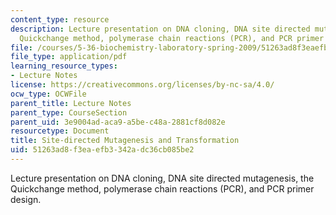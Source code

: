 ```yaml
---
content_type: resource
description: Lecture presentation on DNA cloning, DNA site directed mutagenesis, the
  Quickchange method, polymerase chain reactions (PCR), and PCR primer design.
file: /courses/5-36-biochemistry-laboratory-spring-2009/51263ad8f3eaefb3342adc36cb085be2_Slide2.pdf
file_type: application/pdf
learning_resource_types:
- Lecture Notes
license: https://creativecommons.org/licenses/by-nc-sa/4.0/
ocw_type: OCWFile
parent_title: Lecture Notes
parent_type: CourseSection
parent_uid: 3e9004ad-aca9-a5be-c48a-2881cf8d082e
resourcetype: Document
title: Site-directed Mutagenesis and Transformation
uid: 51263ad8-f3ea-efb3-342a-dc36cb085be2
---
```

Lecture presentation on DNA cloning, DNA site directed mutagenesis, the Quickchange method, polymerase chain reactions (PCR), and PCR primer design.